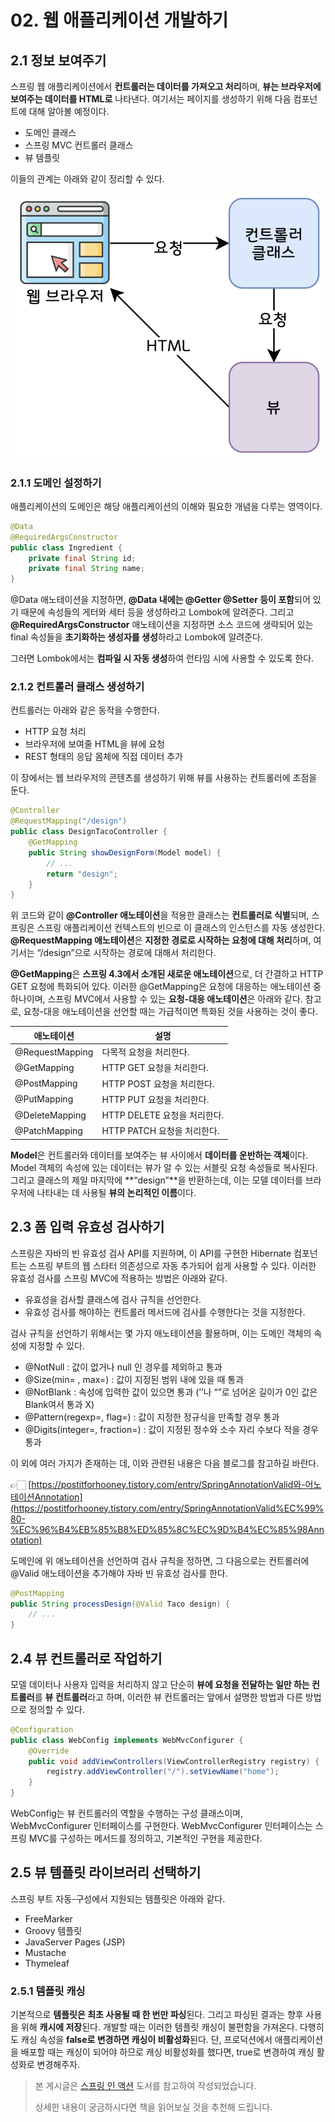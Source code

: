 # 02. 웹 애플리케이션 개발하기

## 2.1 정보 보여주기

스프링 웹 애플리케이션에서 **컨트롤러는 데이터를 가져오고 처리**하며, **뷰는 브라우저에 보여주는 데이터를 HTML로** 나타낸다. 여기서는 페이지를 생성하기 위해 다음 컴포넌트에 대해 알아볼 예정이다.

- 도메인 클래스
- 스프링 MVC 컨트롤러 클래스
- 뷰 템플릿

이들의 관계는 아래와 같이 정리할 수 있다.

![](../../.vuepress/public/images/spring/springInAction/02-01.png)

### 2.1.1 도메인 설정하기

애플리케이션의 도메인은 해당 애플리케이션의 이해와 필요한 개념을 다루는 영역이다.

```java
@Data
@RequiredArgsConstructor
public class Ingredient {
	private final String id;
	private final String name;
}
```

@Data 애노테이션을 지정하면, **@Data 내에는 @Getter @Setter 등이 포함**되어 있기 때문에 속성들의 게터와 세터 등을 생성하라고 Lombok에 알려준다. 그리고 **@RequiredArgsConstructor** 애노테이션을 지정하면 소스 코드에 생략되어 있는 final 속성들을 **초기화하는 생성자를 생성**하라고 Lombok에 알려준다.

그러면 Lombok에서는 **컴파일 시 자동 생성**하여 런타임 시에 사용할 수 있도록 한다.

### 2.1.2 컨트롤러 클래스 생성하기

컨트롤러는 아래와 같은 동작을 수행한다.

- HTTP 요청 처리
- 브라우저에 보여줄 HTML을 뷰에 요청
- REST 형태의 응답 몸체에 직접 데이터 추가

이 장에서는 웹 브라우저의 콘텐츠를 생성하기 위해 뷰를 사용하는 컨트롤러에 초점을 둔다.

```java
@Controller
@RequestMapping("/design")
public class DesignTacoController {
	@GetMapping
	public String showDesignForm(Model model) {
		// ...
		return "design";
	}
}
```

위 코드와 같이 **@Controller 애노테이션**을 적용한 클래스는 **컨트롤러로 식별**되며, 스프링은 스프링 애플리케이션 컨텍스트의 빈으로 이 클래스의 인스턴스를 자동 생성한다. **@RequestMapping 애노테이션**은 **지정한 경로로 시작하는 요청에 대해 처리**하며, 여기서는 “/design”으로 시작하는 경로에 대해서 처리한다.

**@GetMapping**은 **스프링 4.3에서 소개된 새로운 애노테이션**으로, 더 간결하고 HTTP GET 요청에 특화되어 있다. 이러한 @GetMapping은 요청에 대응하는 애노테이션 중 하나이며, 스프링 MVC에서 사용할 수 있는 **요청-대응 애노테이션**은 아래와 같다. 참고로, 요청-대응 애노테이션을 선언할 때는 가급적이면 특화된 것을 사용하는 것이 좋다.

| 애노테이션 | 설명 |
| --- | --- |
| @RequestMapping | 다목적 요청을 처리한다. |
| @GetMapping | HTTP GET 요청을 처리한다. |
| @PostMapping | HTTP POST 요청을 처리한다. |
| @PutMapping | HTTP PUT 요청을 처리한다. |
| @DeleteMapping | HTTP DELETE 요청을 처리한다. |
| @PatchMapping | HTTP PATCH 요청을 처리한다. |

**Model**은 컨트롤러와 데이터를 보여주는 뷰 사이에서 **데이터를 운반하는 객체**이다. Model 객체의 속성에 있는 데이터는 뷰가 알 수 있는 서블릿 요청 속성들로 복사된다. 그리고 클래스의 제일 마지막에 **“design”**을 반환하는데, 이는 모델 데이터를 브라우저에 나타내는 데 사용될 **뷰의 논리적인 이름**이다.

## 2.3 폼 입력 유효성 검사하기

스프링은 자바의 빈 유효성 검사 API를 지원하며, 이 API를 구현한 Hibernate 컴포넌트는 스프링 부트의 웹 스타터 의존성으로 자동 추가되어 쉽게 사용할 수 있다. 이러한 유효성 검사를 스프링 MVC에 적용하는 방법은 아래와 같다.

- 유효성을 검사할 클래스에 검사 규칙을 선언한다.
- 유효성 검사를 해야하는 컨트롤러 메서드에 검사를 수행한다는 것을 지정한다.

검사 규칙을 선언하기 위해서는 몇 가지 애노테이션을 활용하며, 이는 도메인 객체의 속성에 지정할 수 있다.

- @NotNull : 값이 없거나 null 인 경우를 제외하고 통과
- @Size(min= , max=) : 값이 지정된 범위 내에 있을 때 통과
- @NotBlank : 속성에 입력한 값이 있으면 통과 (’’나 “”로 넘어온 길이가 0인 값은 Blank여서 통과 X)
- @Pattern(regexp=, flag=) : 값이 지정한 정규식을 만족할 경우 통과
- @Digits(integer=, fraction=) : 값이 지정된 정수와 소수 자리 수보다 적을 경우 통과

이 외에 여러 가지가 존재하는 데, 이와 관련된 내용은 다음 블로그를 참고하길 바란다.

👉🏻 [https://postitforhooney.tistory.com/entry/SpringAnnotationValid와-어노테이션Annotation](https://postitforhooney.tistory.com/entry/SpringAnnotationValid%EC%99%80-%EC%96%B4%EB%85%B8%ED%85%8C%EC%9D%B4%EC%85%98Annotation)

도메인에 위 애노테이션을 선언하여 검사 규칙을 정하면, 그 다음으로는 컨트롤러에 @Valid 애노테이션을 추가해야 자바 빈 유효성 검사를 한다.

```java
@PostMapping
public String processDesign(@Valid Taco design) {
	// ...
}
```

## 2.4 뷰 컨트롤러로 작업하기

모델 데이터나 사용자 입력을 처리하지 않고 단순히 **뷰에 요청을 전달하는 일만 하는 컨트롤러**를 **뷰 컨트롤러**라고 하며, 이러한 뷰 컨트롤러는 앞에서 설명한 방법과 다른 방법으로 정의할 수 있다.

```java
@Configuration
public class WebConfig implements WebMvcConfigurer {
	@Override
	public void addViewControllers(ViewControllerRegistry registry) {
		registry.addViewController("/").setViewName("home");
	}
}
```

WebConfig는 뷰 컨트롤러의 역할을 수행하는 구성 클래스이며, WebMvcConfigurer 인터페이스를 구현한다. WebMvcConfigurer 인터페이스는 스프링 MVC를 구성하는 메서드를 정의하고, 기본적인 구현을 제공한다.

## 2.5 뷰 템플릿 라이브러리 선택하기

스프링 부트 자동-구성에서 지원되는 템플릿은 아래와 같다.

- FreeMarker
- Groovy 템플릿
- JavaServer Pages (JSP)
- Mustache
- Thymeleaf

### 2.5.1 템플릿 캐싱

기본적으로 **템플릿은 최초 사용될 때 한 번만 파싱**된다. 그리고 파싱된 결과는 향후 사용을 위해 **캐시에 저장**된다. 개발할 때는 이러한 템플릿 캐싱이 불편함을 가져온다. 다행히도 캐싱 속성을 **false로 변경하면 캐싱이 비활성화**된다. 단, 프로덕션에서 애플리케이션을 배포할 때는 캐싱이 되어야 하므로 캐싱 비활성화를 했다면, true로 변경하여 캐싱 활성화로 변경해주자.

> 본 게시글은 [스프링 인 액션](https://product.kyobobook.co.kr/detail/S000001942493) 도서를 참고하여 작성되었습니다.
>
>
> 상세한 내용이 궁금하시다면 책을 읽어보실 것을 추천해 드립니다.
>